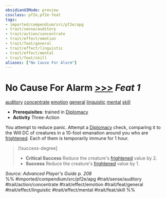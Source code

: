 ```yaml
---
obsidianUIMode: preview
cssclass: pf2e,pf2e-feat
tags:
- imported/compendium/src/pf2e/apg
- trait/sense/auditory
- trait/action/concentrate
- trait/effect/emotion
- trait/feat/general
- trait/effect/linguistic
- trait/effect/mental
- trait/feat/skill
aliases: ["No Cause For Alarm"]
---
```

# No Cause For Alarm  [>>>](chapter-9-playing-the-game.md#Actions "Three-Action") *Feat 1*  
[auditory](auditory.md)  [concentrate](concentrate.md)  [emotion](emotion.md)  [general](general.md)  [linguistic](linguistic.md)  [mental](mental.md)  [skill](skill.md)  

- **Prerequisites**: trained in [Diplomacy](../skills.md#Diplomacy)
- **Activity** Three-Action

You attempt to reduce panic. Attempt a [Diplomacy](../skills.md#Diplomacy) check, comparing it to the Will DC of creatures in a 10-foot emanation around you who are [frightened](conditions.md#Frightened). Each of them is temporarily immune for 1 hour.

> [!success-degree] 
> - **Critical Success** Reduce the creature's [frightened](conditions.md#Frightened) value by 2.
> - **Success** Reduce the creature's [frightened](conditions.md#Frightened) value by 1.

*Source: Advanced Player's Guide p. 208*  
%% #imported/compendium/src/pf2e/apg #trait/sense/auditory #trait/action/concentrate #trait/effect/emotion #trait/feat/general #trait/effect/linguistic #trait/effect/mental #trait/feat/skill %%